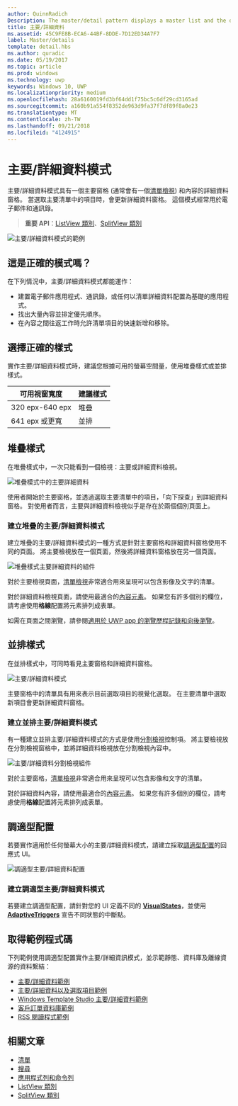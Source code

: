 ```yaml
---
author: QuinnRadich
Description: The master/detail pattern displays a master list and the details for the currently selected item. This pattern is frequently used for email and contact lists/address books.
title: 主要/詳細資料
ms.assetid: 45C9FE8B-ECA6-44BF-8DDE-7D12ED34A7F7
label: Master/details
template: detail.hbs
ms.author: quradic
ms.date: 05/19/2017
ms.topic: article
ms.prod: windows
ms.technology: uwp
keywords: Windows 10, UWP
ms.localizationpriority: medium
ms.openlocfilehash: 28a6160019fd3bf64dd1f75bc5c6df29cd3165ad
ms.sourcegitcommit: a160b91a554f8352de963d9fa37f7df89f8a0e23
ms.translationtype: MT
ms.contentlocale: zh-TW
ms.lasthandoff: 09/21/2018
ms.locfileid: "4124915"
---
```

# <a name="masterdetails-pattern"></a>主要/詳細資料模式

 

主要/詳細資料模式具有一個主要窗格 (通常會有一個[清單檢視](lists.md)) 和內容的詳細資料窗格。 當選取主要清單中的項目時，會更新詳細資料窗格。 這個模式經常用於電子郵件和通訊錄。

> **重要 API**：[ListView 類別](https://docs.microsoft.com/en-us/uwp/api/Windows.UI.Xaml.Controls.ListView)、[SplitView 類別](https://docs.microsoft.com/en-us/uwp/api/windows.ui.xaml.controls.splitview)

![主要/詳細資料模式的範例](images/HIGSecOne_MasterDetail.png)

## <a name="is-this-the-right-pattern"></a>這是正確的模式嗎？

在下列情況中，主要/詳細資料模式都能運作：

-   建置電子郵件應用程式、通訊錄，或任何以清單詳細資料配置為基礎的應用程式。
-   找出大量內容並排定優先順序。
-   在內容之間往返工作時允許清單項目的快速新增和移除。

## <a name="choose-the-right-style"></a>選擇正確的樣式

實作主要/詳細資料模式時，建議您根據可用的螢幕空間量，使用堆疊樣式或並排樣式。

| 可用視窗寬度 | 建議樣式 |
|------------------------|-------------------|
| 320 epx-640 epx        | 堆疊           |
| 641 epx 或更寬       | 並排      |

 
## <a name="stacked-style"></a>堆疊樣式

在堆疊樣式中，一次只能看到一個檢視：主要或詳細資料檢視。

![堆疊模式中的主要詳細資料](images/patterns-md-stacked.png)

使用者開始於主要窗格，並透過選取主要清單中的項目，「向下探查」到詳細資料窗格。 對使用者而言，主要與詳細資料檢視似乎是存在於兩個個別頁面上。

### <a name="create-a-stacked-masterdetails-pattern"></a>建立堆疊的主要/詳細資料模式

建立堆疊的主要/詳細資料模式的一種方式是針對主要窗格和詳細資料窗格使用不同的頁面。 將主要檢視放在一個頁面，然後將詳細資料窗格放在另一個頁面。

![堆疊樣式主要詳細資料的組件](images/patterns-md-stacked-parts.png)

對於主要檢視頁面，[清單檢視](lists.md)非常適合用來呈現可以包含影像及文字的清單。 

對於詳細資料檢視頁面，請使用最適合的[內容元素](../layout/layout-panels.md)。 如果您有許多個別的欄位，請考慮使用**格線**配置將元素排列成表單。

如需在頁面之間瀏覽，請參閱[適用於 UWP app 的瀏覽歷程記錄和向後瀏覽](../basics/navigation-history-and-backwards-navigation.md)。

## <a name="side-by-side-style"></a>並排樣式

在並排樣式中，可同時看見主要窗格和詳細資料窗格。

![主要/詳細資料模式](images/patterns-masterdetail-400x227.png)

主要窗格中的清單具有用來表示目前選取項目的視覺化選取。 在主要清單中選取新項目會更新詳細資料窗格。

### <a name="create-a-side-by-side-masterdetails-pattern"></a>建立並排主要/詳細資料模式

有一種建立並排主要/詳細資料模式的方式是使用[分割檢視](split-view.md)控制項。 將主要檢視放在分割檢視窗格中，並將詳細資料檢視放在分割檢視內容中。

![主要/詳細資料分割檢視組件](images/patterns_md_splitview_parts.png)

對於主要窗格，[清單檢視](lists.md)非常適合用來呈現可以包含影像和文字的清單。

對於詳細資料內容，請使用最適合的[內容元素](../layout/layout-panels.md)。 如果您有許多個別的欄位，請考慮使用**格線**配置將元素排列成表單。

## <a name="adaptive-layout"></a>調適型配置

若要實作適用於任何螢幕大小的主要/詳細資料模式，請建立採取[調適型配置](../layout/layouts-with-xaml.md)的回應式 UI。

![調適型主要/詳細資料配置](images/patterns_masterdetail.png)

### <a name="create-an-adaptive-masterdetails-pattern"></a>建立調適型主要/詳細資料模式
若要建立調適型配置，請針對您的 UI 定義不同的 [**VisualStates**](https://docs.microsoft.com/en-us/uwp/api/windows.ui.xaml.visualstate)，並使用 [**AdaptiveTriggers**](https://docs.microsoft.com/en-us/uwp/api/Windows.UI.Xaml.AdaptiveTrigger) 宣告不同狀態的中斷點。

## <a name="get-the-sample-code"></a>取得範例程式碼

下列範例使用調適型配置實作主要/詳細資訊模式，並示範靜態、資料庫及離線資源的資料繫結： 
- [主要/詳細資料範例](https://github.com/Microsoft/Windows-universal-samples/tree/master/Samples/XamlMasterDetail) 
- [主要/詳細資料以及選取項目範例](https://github.com/Microsoft/Windows-universal-samples/tree/master/Samples/XamlListView)
- [Windows Template Studio 主要/詳細資料範例](https://github.com/Microsoft/WindowsTemplateStudio/tree/master/templates/Uwp/Pages/MasterDetail)
- [客戶訂單資料庫範例](https://github.com/Microsoft/Windows-appsample-customers-orders-database)
- [RSS 閱讀程式範例](https://github.com/Microsoft/Windows-appsample-rssreader)

## <a name="related-articles"></a>相關文章

- [清單](lists.md)
- [搜尋](search.md)
- [應用程式列和命令列](app-bars.md)
- [ListView 類別](https://docs.microsoft.com/en-us/uwp/api/Windows.UI.Xaml.Controls.ListView)
- [SplitView 類別](https://docs.microsoft.com/en-us/uwp/api/windows.ui.xaml.controls.splitview)
